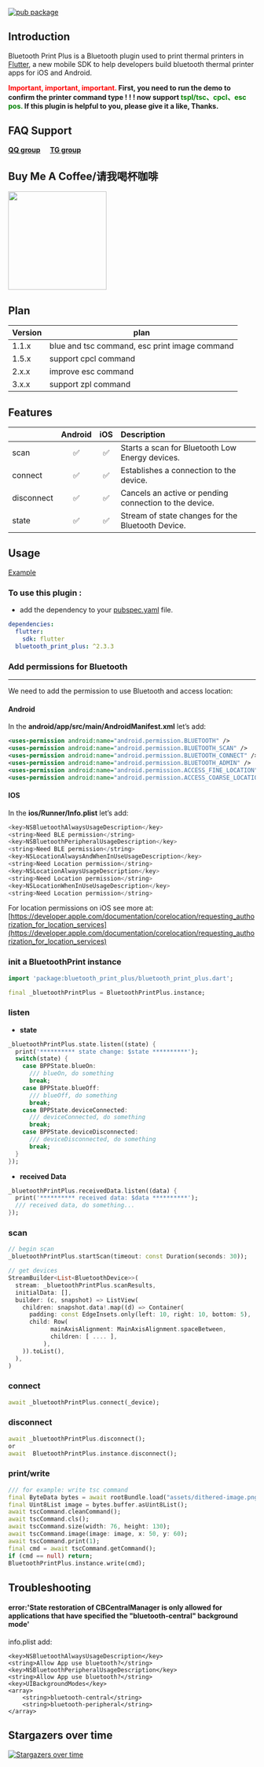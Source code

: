 [![pub package](https://img.shields.io/pub/v/bluetooth_print_plus.svg)](https://pub.dartlang.org/packages/bluetooth_print_plus)

## Introduction

Bluetooth Print Plus is a Bluetooth plugin used to print thermal printers in [Flutter](https://flutter.dev), a new mobile SDK to help developers build bluetooth thermal printer apps for iOS and Android.

<strong>
  <span style="color: red;">Important, important, important.</span> First, you need to run the demo to confirm the printer command type ! ! !
</strong>
<strong>
  now support <span style="color: green;">tspl/tsc、cpcl、esc pos.</span> 
  If this plugin is helpful to you, please give it a like, Thanks.
</strong>

## FAQ Support

[**QQ group**](http://qm.qq.com/cgi-bin/qm/qr?_wv=1027&k=srMhoE9RiFhIrhDoJB_jZCsaTvw09KaD&authKey=k4fAypkX3gSG7REanSfi0OZCXJxprJdnZ1y2BU2QAMbgOt0T%2F1hIr%2BikbO3kQPJc&noverify=0&group_code=904457621) &nbsp;&nbsp;&nbsp; [**TG group**](https://t.me/+a7KAkNjHFS81MGNi)

## Buy Me A Coffee/请我喝杯咖啡

<div>
    <img src="https://github.com/amoLink/bluetooth_print_plus/blob/main/buy_me_a_coffee.png?raw=true" height="200px">
</div>

## Plan

| Version | plan                                          |
| ------- | --------------------------------------------- |
| 1.1.x   | blue and tsc command, esc print image command |
| 1.5.x   | support cpcl command                          |
| 2.x.x   | improve esc command                           |
| 3.x.x   | support zpl command                           |

## Features

|            |      Android       |        iOS         | Description                                            |
| :--------- | :----------------: | :----------------: | :----------------------------------------------------- |
| scan       | :white_check_mark: | :white_check_mark: | Starts a scan for Bluetooth Low Energy devices.        |
| connect    | :white_check_mark: | :white_check_mark: | Establishes a connection to the device.                |
| disconnect | :white_check_mark: | :white_check_mark: | Cancels an active or pending connection to the device. |
| state      | :white_check_mark: | :white_check_mark: | Stream of state changes for the Bluetooth Device.      |

## Usage

[Example](https://github.com/)

### To use this plugin :

- add the dependency to your [pubspec.yaml](https://github.com/amoLink/bluetooth_print_plus/blob/main/pubspec.yaml) file.

```yaml
dependencies:
  flutter:
    sdk: flutter
  bluetooth_print_plus: ^2.3.3
```

### Add permissions for Bluetooth

---

We need to add the permission to use Bluetooth and access location:

#### **Android**

In the **android/app/src/main/AndroidManifest.xml** let’s add:

```xml
<uses-permission android:name="android.permission.BLUETOOTH" />
<uses-permission android:name="android.permission.BLUETOOTH_SCAN" />
<uses-permission android:name="android.permission.BLUETOOTH_CONNECT" />
<uses-permission android:name="android.permission.BLUETOOTH_ADMIN" />
<uses-permission android:name="android.permission.ACCESS_FINE_LOCATION"/>
<uses-permission android:name="android.permission.ACCESS_COARSE_LOCATION"/>
```

#### **IOS**

In the **ios/Runner/Info.plist** let’s add:

```dart
<key>NSBluetoothAlwaysUsageDescription</key>
<string>Need BLE permission</string>
<key>NSBluetoothPeripheralUsageDescription</key>
<string>Need BLE permission</string>
<key>NSLocationAlwaysAndWhenInUseUsageDescription</key>
<string>Need Location permission</string>
<key>NSLocationAlwaysUsageDescription</key>
<string>Need Location permission</string>
<key>NSLocationWhenInUseUsageDescription</key>
<string>Need Location permission</string>
```

For location permissions on iOS see more at: [https://developer.apple.com/documentation/corelocation/requesting_authorization_for_location_services](https://developer.apple.com/documentation/corelocation/requesting_authorization_for_location_services)

### init a BluetoothPrint instance

```dart
import 'package:bluetooth_print_plus/bluetooth_print_plus.dart';

final _bluetoothPrintPlus = BluetoothPrintPlus.instance;
```

### listen

- **state**

```dart
_bluetoothPrintPlus.state.listen((state) {
  print('********** state change: $state **********');
  switch(state) {
    case BPPState.blueOn:
      /// blueOn, do something
      break;
    case BPPState.blueOff:
      /// blueOff, do something
      break;
    case BPPState.deviceConnected:
      /// deviceConnected, do something
      break;
    case BPPState.deviceDisconnected:
      /// deviceDisconnected, do something
      break;
  }
});
```

- **received Data**

```dart
_bluetoothPrintPlus.receivedData.listen((data) {
  print('********** received data: $data **********');
  /// received data, do something...
});
```

### scan

```dart
// begin scan
_bluetoothPrintPlus.startScan(timeout: const Duration(seconds: 30));

// get devices
StreamBuilder<List<BluetoothDevice>>(
  stream: _bluetoothPrintPlus.scanResults,
  initialData: [],
  builder: (c, snapshot) => ListView(
    children: snapshot.data!.map((d) => Container(
      padding: const EdgeInsets.only(left: 10, right: 10, bottom: 5),
      child: Row(
            mainAxisAlignment: MainAxisAlignment.spaceBetween,
            children: [ .... ],
          ),
    )).toList(),
  ),
)
```

### connect

```dart
await _bluetoothPrintPlus.connect(_device);
```

### disconnect

```dart
await _bluetoothPrintPlus.disconnect();
or
await  BluetoothPrintPlus.instance.disconnect();
```

### print/write

```dart
/// for example: write tsc command
final ByteData bytes = await rootBundle.load("assets/dithered-image.png");
final Uint8List image = bytes.buffer.asUint8List();
await tscCommand.cleanCommand();
await tscCommand.cls();
await tscCommand.size(width: 76, height: 130);
await tscCommand.image(image: image, x: 50, y: 60);
await tscCommand.print(1);
final cmd = await tscCommand.getCommand();
if (cmd == null) return;
BluetoothPrintPlus.instance.write(cmd);
```

## Troubleshooting

#### error:'State restoration of CBCentralManager is only allowed for applications that have specified the "bluetooth-central" background mode'

info.plist add:

```
<key>NSBluetoothAlwaysUsageDescription</key>
<string>Allow App use bluetooth?</string>
<key>NSBluetoothPeripheralUsageDescription</key>
<string>Allow App use bluetooth?</string>
<key>UIBackgroundModes</key>
<array>
    <string>bluetooth-central</string>
    <string>bluetooth-peripheral</string>
</array>
```

## Stargazers over time

[![Stargazers over time](https://starchart.cc/amoLink/bluetooth_print_plus.svg?variant=light)](https://starchart.cc/amoLink/bluetooth_print_plus)
